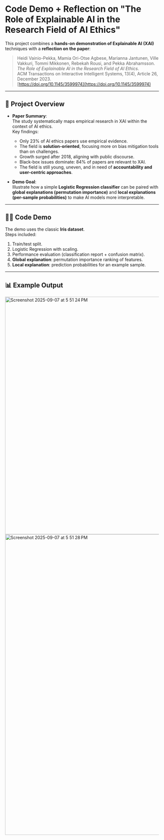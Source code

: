 # Code Demo + Reflection on "The Role of Explainable AI in the Research Field of AI Ethics"

This project combines a **hands-on demonstration of Explainable AI (XAI)** techniques with a **reflection on the paper**:

> Heidi Vainio-Pekka, Mamia Ori-Otse Agbese, Marianna Jantunen, Ville Vakkuri, Tommi Mikkonen, Rebekah Rousi, and Pekka Abrahamsson.  
> *The Role of Explainable AI in the Research Field of AI Ethics*.  
> ACM Transactions on Interactive Intelligent Systems, 13(4), Article 26, December 2023.  
> [https://doi.org/10.1145/3599974](https://doi.org/10.1145/3599974)

---

## 📖 Project Overview

- **Paper Summary**:  
  The study systematically maps empirical research in XAI within the context of AI ethics.  
  Key findings:
  - Only 23% of AI ethics papers use empirical evidence.  
  - The field is **solution-oriented**, focusing more on bias mitigation tools than on challenges.  
  - Growth surged after 2018, aligning with public discourse.  
  - Black-box issues dominate: 84% of papers are relevant to XAI.  
  - The field is still young, uneven, and in need of **accountability and user-centric approaches**.  

- **Demo Goal**:  
  Illustrate how a simple **Logistic Regression classifier** can be paired with **global explanations (permutation importance)** and **local explanations (per-sample probabilities)** to make AI models more interpretable.

---

## 🧑‍💻 Code Demo

The demo uses the classic **Iris dataset**.  
Steps included:
1. Train/test split.  
2. Logistic Regression with scaling.  
3. Performance evaluation (classification report + confusion matrix).  
4. **Global explanation**: permutation importance ranking of features.  
5. **Local explanation**: prediction probabilities for an example sample.  

---

## 📊 Example Output

<img width="629" height="776" alt="Screenshot 2025-09-07 at 5 51 24 PM" src="https://github.com/user-attachments/assets/45d2602c-1dea-4548-a5bf-5efacfd4b680" />
<img width="1512" height="982" alt="Screenshot 2025-09-07 at 5 51 28 PM" src="https://github.com/user-attachments/assets/848e5aab-6f72-4701-9d5d-ca4b51356907" />



